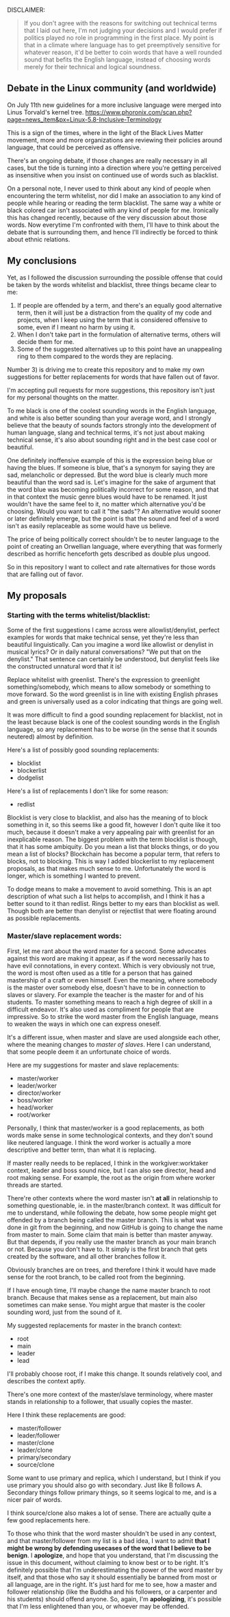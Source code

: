 DISCLAIMER:
> If you don't agree with the reasons for switching out technical terms that I laid out here,
> I'm not judging your decisions and I would prefer if politics played no role in programming in the first place.
> My point is that in a climate where language has to get preemptively sensitive for whatever reason,
> it'd be better to coin words that have a well rounded sound that befits the English language,
> instead of choosing words merely for their technical and logical soundness.

## Debate in the Linux community (and worldwide)
On July 11th new guidelines for a more inclusive language were merged into Linus Torvald's kernel tree.
https://www.phoronix.com/scan.php?page=news_item&px=Linux-5.8-Inclusive-Terminology

This is a sign of the times, where in the light of the Black Lives Matter movement, more and more organizations
are reviewing their policies around language, that could be perceived as offensive.

There's an ongoing debate, if those changes are really necessary in all cases, but the tide is turning into a
direction where you're getting perceived as insensitive when you insist on continued use of words such as blacklist.

On a personal note, I never used to think about any kind of people when encountering the term whitelist,
nor did I make an association to any kind of people while hearing or reading the term blacklist. The same way a white or
black colored car isn't associated with any kind of people for me. Ironically this has changed recently,
because of the very discussion about those words. Now everytime I'm confronted with them, I'll have to think
about the debate that is surrounding them, and hence I'll indirectly be forced to think about ethnic relations.

## My conclusions
Yet, as I followed the discussion surrounding the possible offense that could be taken by the words whitelist and blacklist,
three things became clear to me:

1) If people are offended by a term, and there's an equally good alternative term, then it will just be a distraction from the quality of my code and projects, when I keep using the term that is considered offensive to some, even if I meant no harm by using it.
2) When I don't take part in the formulation of alternative terms, others will decide them for me.
3) Some of the suggested alternatives up to this point have an unappealing ring to them compared to the words they are replacing.

Number 3) is driving me to create this repository and to make my own suggestions for better replacements for words that have fallen out of favor.

I'm accepting pull requests for more suggestions, this repository isn't just for my personal thoughts on the matter.

To me black is one of the coolest sounding words in the English language, and white is also better sounding than your average word,
and I strongly believe that the beauty of sounds factors strongly into the development of human language, slang and technical terms,
it's not just about making technical sense, it's also about sounding right and in the best case cool or beautiful.

One definitely inoffensive example of this is the expression being blue or having the blues. If someone is blue, that's a synonym for saying they are sad, melancholic or depressed.
But the word blue is clearly much more beautiful than the word sad is. Let's imagine for the sake of argument that the word blue was becoming politically incorrect for some reason,
and that in that context the music genre blues would have to be renamed. It just wouldn't have the same feel to it, no matter which alternative you'd be choosing.
Would you want to call it "the sads"? An alternative would sooner or later definitely emerge, but the point is that the sound and feel of a word isn't as easily replaceable as some would have us believe.

The price of being politically correct shouldn't be to neuter language to the point of creating an Orwellian language, where everything that
was formerly described as horrific henceforth gets described as double plus ungood.

So in this repository I want to collect and rate alternatives for those words that are falling out of favor.

## My proposals

### Starting with the terms whitelist/blacklist:

Some of the first suggestions I came across were allowlist/denylist, perfect examples for words that make technical sense,
yet they're less than beautiful linguistically. Can you imagine a word like allowlist or denylist in musical lyrics?
Or in daily natural conversations?
"We put that on the denylist." That sentence can certainly be understood, but denylist feels like the constructed unnatural word that it is!

Replace whitelist with greenlist. There's the expression to greenlight something/somebody, which means to allow somebody
or something to move forward. So the word greenlist is in line with existing English phrases and green is universally used as a color indicating that things are going well.

It was more difficult to find a good sounding replacement for blacklist, not in the least because black is one of the coolest
sounding words in the English language, so any replacement has to be worse (in the sense that it sounds neutered) almost by definition.

Here's a list of possibly good sounding replacements:
- blocklist
- blockerlist
- dodgelist

Here's a list of replacements I don't like for some reason:
- redlist

Blocklist is very close to blacklist, and also has the meaning of to block something in it, so this seems like a good fit, however
I don't quite like it too much, because it doesn't make a very appealing pair with greenlist for an inexplicable reason.
The biggest problem with the term blocklist is though, that it has some ambiquity. Do you mean a list that blocks things, or do you
mean a list of blocks? Blockchain has become a popular term, that refers to blocks, not to blocking. This is way I added blockerlist
to my replacement proposals, as that makes much sense to me. Unfortunately the word is longer, which is something I wanted to prevent.

To dodge means to make a movement to avoid something. This is an apt description of what such a list helps to accomplish,
and I think it has a better sound to it than redlist. Rings better to my ears than blocklist as well.
Though both are better than denylist or rejectlist that were floating around as possible replacements.

### Master/slave replacement words:

First, let me rant about the word master for a second. Some advocates against this word are making it appear, as if the word necessarily has to have evil connotations, in every context. Which is very obviously not true, the word is most often used as a title for a person that has gained mastership of a craft or even himself. Even the meaning, where somebody is the master over somebody else, doesn't have to be in connection to slaves or slavery. For example the teacher is the master for and of his students. To master something means to reach a high degree of skill in a difficult endeavor. It's also used as compliment for people that are impressive. So to strike the word master from the English language, means to weaken the ways in which one can express oneself.

It's a different issue, when master and slave are used alongside each other, where the meaning changes to *master of slaves*. Here I can understand, that some people deem it an unfortunate choice of words.

Here are my suggestions for master and slave replacements:
 - master/worker
 - leader/worker
 - director/worker
 - boss/worker
 - head/worker
 - root/worker

Personally, I think that master/worker is a good replacements, as both words make sense in some technological contexts, and they don't sound like neutered language. I think the word worker is actually a more descriptive and better term, than what it is replacing.

If master really needs to be replaced, I think in the workgiver:worktaker context, leader and boss sound nice, but I can also see director, head and root making sense. For example, the root as the origin from where worker threads are started.

There're other contexts where the word master isn't **at all** in relationship to something questionable, ie. in the master/branch context. It was difficult for me to understand, while following the debate, how some people might get offended by a branch being called the master branch. This is what was done in git from the beginning, and now GitHub is going to change the name from master to main. Some claim that main is better than master anyway. But that depends, if you really use the master branch as your main branch or not. Because you don't have to. It simply is the first branch that gets created by the software, and all other branches follow it.

Obviously branches are on trees, and therefore I think it would have made sense for the root branch, to be called root from the beginning.

If I have enough time, I'll maybe change the name master branch to root branch. Because that makes sense as a replacement, but main also sometimes can make sense. You might argue that master is the cooler sounding word, just from the sound of it.

My suggested replacements for master in the branch context:
 - root
 - main
 - leader
 - lead

I'll probably choose root, if I make this change. It sounds relatively cool, and describes the context aptly.

There's one more context of the master/slave terminology, where master stands in relationship to a follower, that usually copies the master.

Here I think these replacements are good:
 - master/follower
 - leader/follower
 - master/clone
 - leader/clone
 - primary/secondary
 - source/clone

Some want to use primary and replica, which I understand, but I think if you use primary you should also go with secondary. Just like B follows A. Secondary things follow primary things, so it seems logical to me, and is a nicer pair of words.

I think source/clone also makes a lot of sense. There are actually quite a few good replacements here.

To those who think that the word master shouldn't be used in any context, and that master/follower from my list is a bad idea, I want to admit **that I might be wrong by defending usecases of the word that I believe to be benign**. I **apologize**, and hope that you understand, that I'm discussing the issue in this document, without claiming to know best or to be right. It's definitely possible that I'm underestimating the power of the word master by itself, and that those who say it should essentially be banned from most or all language, are in the right. It's just hard for me to see, how a master and follower relationship (like the Buddha and his followers, or a carpenter and his students) should offend anyone. So, again, I'm **apologizing**, it's possible that I'm less enlightened than you, or whoever may be offended.
